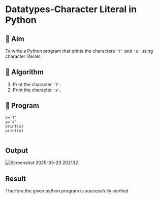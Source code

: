 # Datatypes-Character Literal in Python

## 🎯 Aim
To write a Python program that prints the characters `'T'` and `'a'` using character literals.

## 🧠 Algorithm
1. Print the character `'T'`.
2. Print the character `'a'`.

## 🧾 Program

```
x='T'
y='a'
print(x)
print(y)


```
## Output

![Screenshot 2025-05-23 202132](https://github.com/user-attachments/assets/9269dbee-a2df-4713-98f7-54d79ecf9dc1)


## Result

Therfore,the given python program is successfully verified
